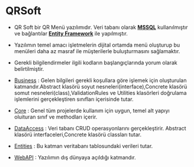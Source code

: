 # QRSoft
- QR Soft bir QR Menü yazılımıdır. Veri tabanı olarak **[MSSQL](https://www.microsoft.com/tr-tr/sql-server/sql-server-2019)** kullanılmıştır ve bağlantılar **[Entity Framework](https://docs.microsoft.com/tr-tr/ef/core/get-started)** ile yapılmıştır.
- Yazılımın temel amacı işletmelerin dijital ortamda menü oluşturup bu menüleri daha az masraf ile müşterilerle buluşturmasını sağlamaktır.
- Gerekli bilgilendirmeler ilgili kodların başlangıçlarında yorum olarak belirtilmiştir.

- [Business](https://github.com/mfbilgin42/QRSoft/tree/master/Business) : Gelen bilgileri gerekli koşullara göre işlemek için oluşturulan katmandır.Abstract klasörü soyut nesneleri(interface),Concrete klasörü somut nesneleri(class),ValidationRules ve Utilities klasörleri doğrulama işlemlerini gerçekleştiren sınıfları içerisinde tutar.
- [Core](https://github.com/mfbilgin42/QRSoft/tree/master/Core) : Genel tüm projelerde kullanım için uygun, temel alt yapıyı oluituran sınıf ve methodları içerir.
- [DataAccess](https://github.com/mfbilgin42/QRSoft/tree/master/DataAccess) : Veri tabanı CRUD operasyonlarını gerçekleştirir. Abstract klasörü interfaceleri,Concrete klasörü classları tutar.
- [Entities](https://github.com/mfbilgin42/QRSoft/tree/master/Entities) : Bu katman veritabanı tablosundaki verileri tutar.
- [WebAPI]() : Yazılımın dış dünyaya açıldığı katmandır. 
